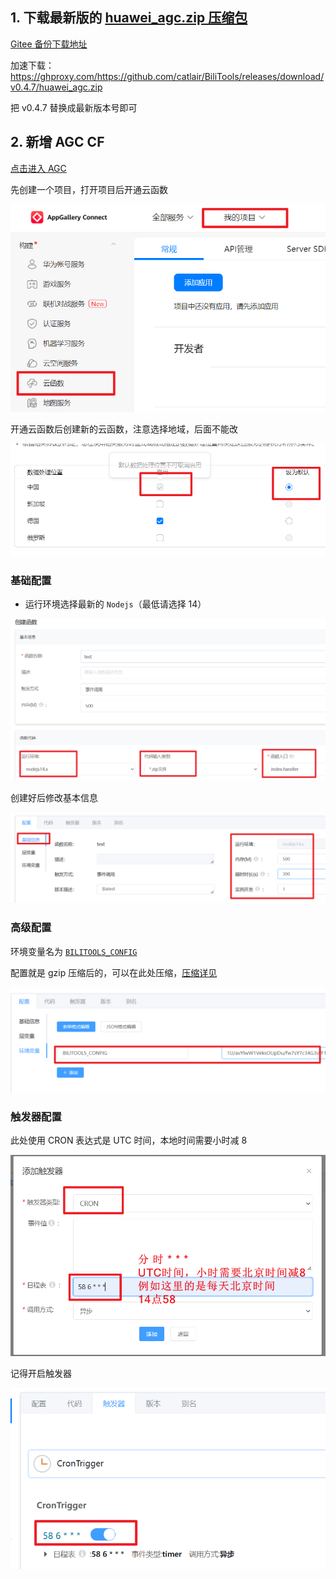 ## 1. 下载最新版的 [huawei_agc.zip 压缩包](https://github.com/catlair/BiliTools/releases/latest)

[Gitee 备份下载地址](https://gitee.com/catlair/BiliTools/releases/)

加速下载：
<https://ghproxy.com/https://github.com/catlair/BiliTools/releases/download/v0.4.7/huawei_agc.zip>

把 v0.4.7 替换成最新版本号即可

## 2. 新增 AGC CF

[点击进入 AGC](https://developer.huawei.com/consumer/cn/service/josp/agc/index.html)

先创建一个项目，打开项目后开通云函数

![agc-create-fc](images/agc-create-fc.png)

开通云函数后创建新的云函数，注意选择地域，后面不能改

![地域agc-create-map](images/agc-create-map.png)

### 基础配置

- 运行环境选择最新的 `Nodejs`（最低请选择 14）

![AGC基础配置](images/agc-base-config.png)

创建好后修改基本信息

![AGC基础配置2](images/agc-base-info.png)

### 高级配置

环境变量名为 [`BILITOOLS_CONFIG`](./readme.md#环境变量)

配置就是 gzip 压缩后的，可以在此处压缩，[压缩详见](./readme.md#配置相关)

![环境变量配置](images/agc-base-env.png)

### 触发器配置

此处使用 CRON 表达式是 UTC 时间，本地时间需要小时减 8

![fc-create-trigger](images/agc-trigger.png)

记得开启触发器

![fc-create-trigger](images/agc-trigger-open.png)
